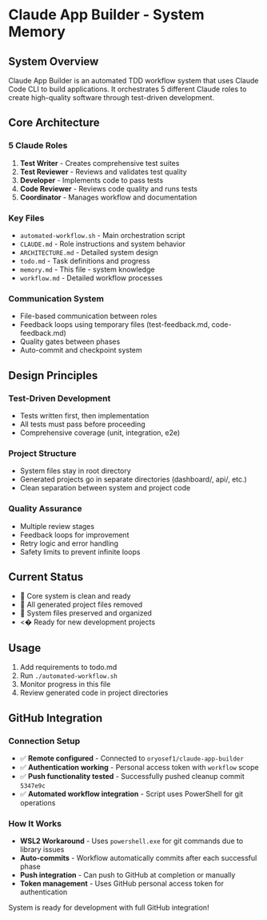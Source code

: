# Claude App Builder - System Memory

## System Overview
Claude App Builder is an automated TDD workflow system that uses Claude Code CLI to build applications. It orchestrates 5 different Claude roles to create high-quality software through test-driven development.

## Core Architecture

### 5 Claude Roles
1. **Test Writer** - Creates comprehensive test suites
2. **Test Reviewer** - Reviews and validates test quality  
3. **Developer** - Implements code to pass tests
4. **Code Reviewer** - Reviews code quality and runs tests
5. **Coordinator** - Manages workflow and documentation

### Key Files
- `automated-workflow.sh` - Main orchestration script
- `CLAUDE.md` - Role instructions and system behavior
- `ARCHITECTURE.md` - Detailed system design
- `todo.md` - Task definitions and progress
- `memory.md` - This file - system knowledge
- `workflow.md` - Detailed workflow processes

### Communication System
- File-based communication between roles
- Feedback loops using temporary files (test-feedback.md, code-feedback.md)
- Quality gates between phases
- Auto-commit and checkpoint system

## Design Principles

### Test-Driven Development
- Tests written first, then implementation
- All tests must pass before proceeding
- Comprehensive coverage (unit, integration, e2e)

### Project Structure
- System files stay in root directory
- Generated projects go in separate directories (dashboard/, api/, etc.)
- Clean separation between system and project code

### Quality Assurance
- Multiple review stages
- Feedback loops for improvement
- Retry logic and error handling
- Safety limits to prevent infinite loops

## Current Status
-  Core system is clean and ready
-  All generated project files removed
-  System files preserved and organized
- <� Ready for new development projects

## Usage
1. Add requirements to todo.md
2. Run `./automated-workflow.sh`
3. Monitor progress in this file
4. Review generated code in project directories

## GitHub Integration

### Connection Setup
- ✅ **Remote configured** - Connected to `oryosef1/claude-app-builder` 
- ✅ **Authentication working** - Personal access token with `workflow` scope
- ✅ **Push functionality tested** - Successfully pushed cleanup commit `5347e9c`
- ✅ **Automated workflow integration** - Script uses PowerShell for git operations

### How It Works
- **WSL2 Workaround** - Uses `powershell.exe` for git commands due to library issues
- **Auto-commits** - Workflow automatically commits after each successful phase
- **Push integration** - Can push to GitHub at completion or manually
- **Token management** - Uses GitHub personal access token for authentication

System is ready for development with full GitHub integration!